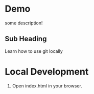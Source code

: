 # Demo

some description!

## Sub Heading

Learn how to use git locally

# Local Development

1. Open index.html in your browser.